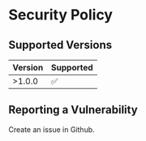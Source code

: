 # Security Policy

## Supported Versions

| Version | Supported          |
| ------- | ------------------ |
| >1.0.0  | :white_check_mark: |

## Reporting a Vulnerability

Create an issue in Github.
